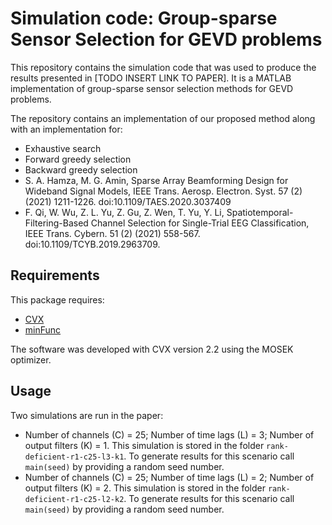 # Simulation code: Group-sparse Sensor Selection for GEVD problems

This repository contains the simulation code that was used to produce the results presented in [TODO INSERT LINK TO PAPER]. It is a MATLAB implementation of group-sparse sensor selection methods for GEVD problems.

The repository contains an implementation of our proposed method along with an implementation for:
- Exhaustive search
- Forward greedy selection
- Backward greedy selection
- S. A. Hamza, M. G. Amin, Sparse Array Beamforming Design for Wideband Signal Models, IEEE Trans. Aerosp.
Electron. Syst. 57 (2) (2021) 1211-1226. doi:10.1109/TAES.2020.3037409
- F. Qi, W. Wu, Z. L. Yu, Z. Gu, Z. Wen, T. Yu, Y. Li, Spatiotemporal-Filtering-Based Channel Selection for
Single-Trial EEG Classification, IEEE Trans. Cybern. 51 (2) (2021) 558-567. doi:10.1109/TCYB.2019.2963709.

## Requirements
This package requires:
- [CVX](http://cvxr.com/cvx/)
- [minFunc](https://www.cs.ubc.ca/~schmidtm/Software/minFunc.html)

The software was developed with CVX version 2.2 using the MOSEK optimizer.

## Usage

Two simulations are run in the paper:

- Number of channels (C) = 25; Number of time lags (L) = 3; Number of output filters (K) = 1. This simulation is stored in the folder `rank-deficient-r1-c25-l3-k1`. To generate results for this scenario call `main(seed)` by providing a random seed number.
- Number of channels (C) = 25; Number of time lags (L) = 2; Number of output filters (K) = 2. This simulation is stored in the folder `rank-deficient-r1-c25-l2-k2`. To generate results for this scenario call `main(seed)` by providing a random seed number.
